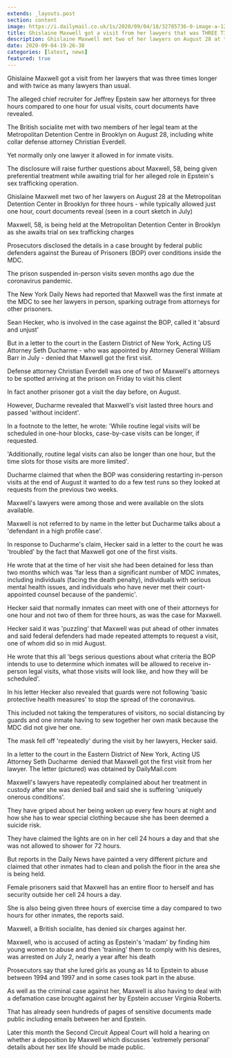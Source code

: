 ```yaml
---
extends: _layouts.post
section: content
image: https://i.dailymail.co.uk/1s/2020/09/04/18/32785736-0-image-a-12_1599240394691.jpg 
title: Ghislaine Maxwell got a visit from her lawyers that was THREE TIMES longer than usual 
description: Ghislaine Maxwell met two of her lawyers on August 28 at the Metropolitan Detention Center in Brooklyn, court documents reveal. The meeting lasted three hours. 
date: 2020-09-04-19-26-38 
categories: [latest, news] 
featured: true 
--- 
```

Ghislaine Maxwell got a visit from her lawyers that was three times longer and with twice as many lawyers than usual.

The alleged chief recruiter for Jeffrey Epstein saw her attorneys for three hours compared to one hour for usual visits, court documents have revealed.

The British socialite met with two members of her legal team at the Metropolitan Detention Centre in Brooklyn on August 28, including white collar defense attorney Christian Everdell.

Yet normally only one lawyer it allowed in for inmate visits.

The disclosure will raise further questions about Maxwell, 58, being given preferential treatment while awaiting trial for her alleged role in Epstein's sex trafficking operation.

Ghislaine Maxwell met two of her lawyers on August 28 at the Metropolitan Detention Center in Brooklyn for three hours - while typically allowed just one hour, court documents reveal (seen in a court sketch in July) 

Maxwell, 58, is being held at the Metropolitan Detention Center in Brooklyn as she awaits trial on sex trafficking charges 

Prosecutors disclosed the details in a case brought by federal public defenders against the Bureau of Prisoners (BOP) over conditions inside the MDC.

The prison suspended in-person visits seven months ago due the coronavirus pandemic.

The New York Daily News had reported that Maxwell was the first inmate at the MDC to see her lawyers in person, sparking outrage from attorneys for other prisoners.

Sean Hecker, who is involved in the case against the BOP, called it 'absurd and unjust'

But in a letter to the court in the Eastern District of New York, Acting US Attorney Seth Ducharme - who was appointed by Attorney General William Barr in July - denied that Maxwell got the first visit.

Defense attorney Christian Everdell was one of two of Maxwell's attorneys to be spotted arriving at the prison on Friday to visit his client

In fact another prisoner got a visit the day before, on August.

However, Ducharme revealed that Maxwell's visit lasted three hours and passed 'without incident'.

In a footnote to the letter, he wrote: 'While routine legal visits will be scheduled in one-hour blocks, case-by-case visits can be longer, if requested.

'Additionally, routine legal visits can also be longer than one hour, but the time slots for those visits are more limited'.

Ducharme claimed that when the BOP was considering restarting in-person visits at the end of August it wanted to do a few test runs so they looked at requests from the previous two weeks.

Maxwell's lawyers were among those and were available on the slots available.

Maxwell is not referred to by name in the letter but Ducharme talks about a 'defendant in a high profile case'.

In response to Ducharme's claim, Hecker said in a letter to the court he was 'troubled' by the fact that Maxwell got one of the first visits.

He wrote that at the time of her visit she had been detained for less than two months which was 'far less than a significant number of MDC inmates, including individuals (facing the death penalty), individuals with serious mental health issues, and individuals who have never met their court-appointed counsel because of the pandemic'.

Hecker said that normally inmates can meet with one of their attorneys for one hour and not two of them for three hours, as was the case for Maxwell.

Hecker said it was 'puzzling' that Maxwell was put ahead of other inmates and said federal defenders had made repeated attempts to request a visit, one of whom did so in mid August.

He wrote that this all 'begs serious questions about what criteria the BOP intends to use to determine which inmates will be allowed to receive in-person legal visits, what those visits will look like, and how they will be scheduled'.

In his letter Hecker also revealed that guards were not following 'basic protective health measures' to stop the spread of the coronavirus.

This included not taking the temperatures of visitors, no social distancing by guards and one inmate having to sew together her own mask because the MDC did not give her one.

The mask fell off 'repeatedly' during the visit by her lawyers, Hecker said.







In a letter to the court in the Eastern District of New York, Acting US Attorney Seth Ducharme  denied that Maxwell got the first visit from her lawyer. The letter (pictured) was obtained by DailyMail.com

Maxwell's lawyers have repeatedly complained about her treatment in custody after she was denied bail and said she is suffering 'uniquely onerous conditions'.

They have griped about her being woken up every few hours at night and how she has to wear special clothing because she has been deemed a suicide risk.

They have claimed the lights are on in her cell 24 hours a day and that she was not allowed to shower for 72 hours.

But reports in the Daily News have painted a very different picture and claimed that other inmates had to clean and polish the floor in the area she is being held.

Female prisoners said that Maxwell has an entire floor to herself and has security outside her cell 24 hours a day.

She is also being given three hours of exercise time a day compared to two hours for other inmates, the reports said.

Maxwell, a British socialite, has denied six charges against her.

Maxwell, who is accused of acting as Epstein's 'madam' by finding him young women to abuse and then 'training' them to comply with his desires, was arrested on July 2, nearly a year after his death 

Prosecutors say that she lured girls as young as 14 to Epstein to abuse between 1994 and 1997 and in some cases took part in the abuse.

As well as the criminal case against her, Maxwell is also having to deal with a defamation case brought against her by Epstein accuser Virginia Roberts.

That has already seen hundreds of pages of sensitive documents made public including emails between her and Epstein.

Later this month the Second Circuit Appeal Court will hold a hearing on whether a deposition by Maxwell which discusses 'extremely personal' details about her sex life should be made public.

